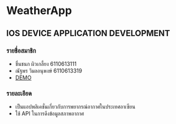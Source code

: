 # WeatherApp 
## IOS DEVICE APPLICATION DEVELOPMENT
### รายชื่อสมาชิก
* ชื่นชนก ผิวเกลี้ยง 6110613111
* ณัฐพร วิมลอนุพงษ์ 6110613319
* [DEMO](https://youtu.be/6gN0iCvpwA8)

### รายละเอียด
* เป็นแอปพลิเคชั่นเกี่ยวกับการพยากรณ์อากาศในประเทศอาเซียน
* ใช้ API ในการดึงข้อมูลสภาพอากาศ
